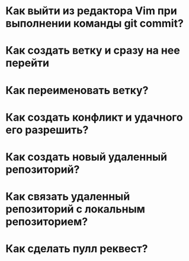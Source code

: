 # Как выйти из редактора Vim при выполнении команды git commit?

# Как создать ветку и сразу на нее перейти

# Как переименовать ветку?

# Как создать конфликт и удачного его разрешить?

# Как создать новый удаленный репозиторий?

# Как связать удаленный репозиторий с локальным репозиторием?

# Как сделать пулл реквест?